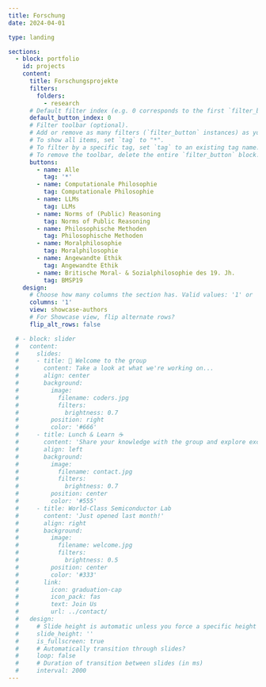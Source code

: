 ```yaml
---
title: Forschung
date: 2024-04-01

type: landing

sections:
  - block: portfolio
    id: projects
    content:
      title: Forschungsprojekte
      filters:
        folders:
          - research
      # Default filter index (e.g. 0 corresponds to the first `filter_button` instance below).
      default_button_index: 0
      # Filter toolbar (optional).
      # Add or remove as many filters (`filter_button` instances) as you like.
      # To show all items, set `tag` to "*".
      # To filter by a specific tag, set `tag` to an existing tag name.
      # To remove the toolbar, delete the entire `filter_button` block.
      buttons:
        - name: Alle
          tag: '*'
        - name: Computationale Philosophie
          tag: Computationale Philosophie
        - name: LLMs
          tag: LLMs
        - name: Norms of (Public) Reasoning
          tag: Norms of Public Reasoning
        - name: Philosophische Methoden
          tag: Philosophische Methoden
        - name: Moralphilosophie
          tag: Moralphilosophie
        - name: Angewandte Ethik
          tag: Angewandte Ethik
        - name: Britische Moral- & Sozialphilosophie des 19. Jh.
          tag: BMSP19
    design:
      # Choose how many columns the section has. Valid values: '1' or '2'.
      columns: '1'
      view: showcase-authors
      # For Showcase view, flip alternate rows?
      flip_alt_rows: false

  # - block: slider
  #   content:
  #     slides:
  #     - title: 👋 Welcome to the group
  #       content: Take a look at what we're working on...
  #       align: center
  #       background:
  #         image:
  #           filename: coders.jpg
  #           filters:
  #             brightness: 0.7
  #         position: right
  #         color: '#666'
  #     - title: Lunch & Learn ☕️
  #       content: 'Share your knowledge with the group and explore exciting new topics together!'
  #       align: left
  #       background:
  #         image:
  #           filename: contact.jpg
  #           filters:
  #             brightness: 0.7
  #         position: center
  #         color: '#555'
  #     - title: World-Class Semiconductor Lab
  #       content: 'Just opened last month!'
  #       align: right
  #       background:
  #         image:
  #           filename: welcome.jpg
  #           filters:
  #             brightness: 0.5
  #         position: center
  #         color: '#333'
  #       link:
  #         icon: graduation-cap
  #         icon_pack: fas
  #         text: Join Us
  #         url: ../contact/
  #   design:
  #     # Slide height is automatic unless you force a specific height (e.g. '400px')
  #     slide_height: ''
  #     is_fullscreen: true
  #     # Automatically transition through slides?
  #     loop: false
  #     # Duration of transition between slides (in ms)
  #     interval: 2000
---
```

